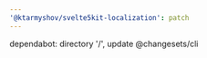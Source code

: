 ```yaml
---
'@ktarmyshov/svelte5kit-localization': patch
---
```


dependabot: directory '/', update @changesets/cli

